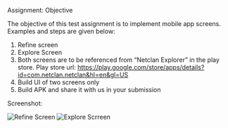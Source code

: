 Assignment:
Objective

The objective of this test assignment is to implement mobile app screens. Examples and steps are given below:
1) Refine screen
2) Explore Screen
3) Both screens are to be referenced from “Netclan Explorer” in the play store.
   Play store url: https://play.google.com/store/apps/details?id=com.netclan.netclan&hl=en&gl=US 
4) Build UI of two screens only
5) Build APK and share it with us in your submission

Screenshot:

![Refine Screen](https://github.com/user-attachments/assets/04d286ec-59e8-48f4-bb2d-003261c9b791)
![Explore Scrreen](https://github.com/user-attachments/assets/94687d1b-bb5c-4f27-81bf-68783dd3ede4)
